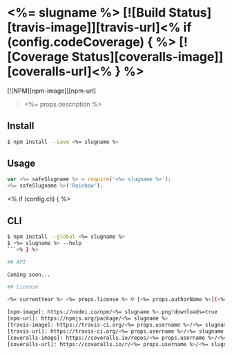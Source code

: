 # <%= slugname %> [![Build Status][travis-image]][travis-url]<% if (config.codeCoverage) { %> [![Coverage Status][coveralls-image]][coveralls-url]<% } %>

[![NPM][npm-image]][npm-url]

> <%= props.description %>

## Install

```sh
$ npm install --save <%= slugname %>
```

## Usage

```js
var <%= safeSlugname %> = require('<%= slugname %>');
<%= safeSlugname %>('Rainbow');
```
<% if (config.cli) { %>
## CLI
```sh
$ npm install --global <%= slugname %>
$ <%= slugname %> --help
```<% } %>

## API

Coming soon...

## License

<%= currentYear %> <%= props.license %> © [<%= props.authorName %>](<%= props.authorUrl %>)

[npm-image]: https://nodei.co/npm/<%= slugname %>.png?downloads=true
[npm-url]: https://npmjs.org/package/<%= slugname %>
[travis-image]: https://travis-ci.org/<%= props.username %>/<%= slugname %>.svg?branch=master
[travis-url]: https://travis-ci.org/<%= props.username %>/<%= slugname %>
[coveralls-image]: https://coveralls.io/repos/<%= props.username %>/<%= slugname %>/badge.svg
[coveralls-url]: https://coveralls.io/r/<%= props.username %>/<%= slugname %>
